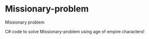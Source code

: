 # Missionary-problem
Missionary problem


C# code to solve Missionary-problem using age of empire characters!
